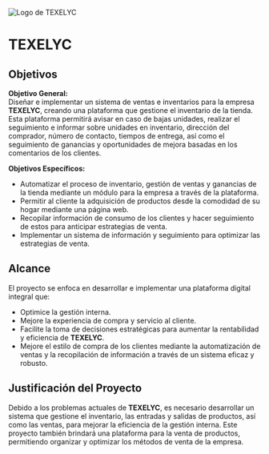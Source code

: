 ![Logo de TEXELYC](https://github.com/tu_usuario/tu_repositorio/blob/main/logo.png)


# TEXELYC

## Objetivos

**Objetivo General:**  
Diseñar e implementar un sistema de ventas e inventarios para la empresa **TEXELYC**, creando una plataforma que gestione el inventario de la tienda. Esta plataforma permitirá avisar en caso de bajas unidades, realizar el seguimiento e informar sobre unidades en inventario, dirección del comprador, número de contacto, tiempos de entrega, así como el seguimiento de ganancias y oportunidades de mejora basadas en los comentarios de los clientes.

**Objetivos Específicos:**
- Automatizar el proceso de inventario, gestión de ventas y ganancias de la tienda mediante un módulo para la empresa a través de la plataforma.
- Permitir al cliente la adquisición de productos desde la comodidad de su hogar mediante una página web.
- Recopilar información de consumo de los clientes y hacer seguimiento de estos para anticipar estrategias de venta.
- Implementar un sistema de información y seguimiento para optimizar las estrategias de venta.

## Alcance

El proyecto se enfoca en desarrollar e implementar una plataforma digital integral que:
- Optimice la gestión interna.
- Mejore la experiencia de compra y servicio al cliente.
- Facilite la toma de decisiones estratégicas para aumentar la rentabilidad y eficiencia de **TEXELYC**.
- Mejore el estilo de compra de los clientes mediante la automatización de ventas y la recopilación de información a través de un sistema eficaz y robusto.

## Justificación del Proyecto

Debido a los problemas actuales de **TEXELYC**, es necesario desarrollar un sistema que gestione el inventario, las entradas y salidas de productos, así como las ventas, para mejorar la eficiencia de la gestión interna. Este proyecto también brindará una plataforma para la venta de productos, permitiendo organizar y optimizar los métodos de venta de la empresa.

